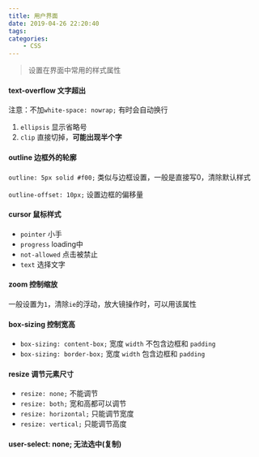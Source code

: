 ```yaml
---
title: 用户界面
date: 2019-04-26 22:20:40
tags:
categories:
	- CSS
---
```


> 设置在界面中常用的样式属性

<!--more-->

#### text-overflow 文字超出

注意：不加`white-space: nowrap;` 有时会自动换行

1. `ellipsis` 显示省略号
2. `clip` 直接切掉，**可能出现半个字**

#### outline 边框外的轮廓

`outline: 5px solid #f00;` 类似与边框设置，一般是直接写0，清除默认样式

`outline-offset: 10px;` 设置边框的偏移量

#### cursor 鼠标样式

- `pointer` 小手
- `progress` loading中
- `not-allowed` 点击被禁止
- `text` 选择文字

#### zoom 控制缩放

一般设置为`1`，清除`ie`的浮动，放大镜操作时，可以用该属性

#### box-sizing 控制宽高

- `box-sizing: content-box;` 宽度 `width` 不包含边框和 `padding`
- `box-sizing: border-box;` 宽度 `width` 包含边框和 `padding`

#### resize 调节元素尺寸

- `resize: none;` 不能调节
- `resize: both;` 宽和高都可以调节
- `resize: horizontal;` 只能调节宽度
- `resize: vertical;` 只能调节高度

#### user-select: none; 无法选中(复制)